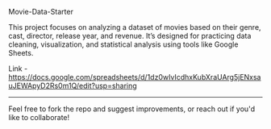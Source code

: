  Movie-Data-Starter

This project focuses on analyzing a dataset of movies based on their genre, cast, director, release year, and revenue. It’s designed for practicing data cleaning, visualization, and statistical analysis using tools like Google Sheets.

Link - https://docs.google.com/spreadsheets/d/1dz0wIvIcdhxKubXraUArg5jENxsauJEWApyD2Rs0m1Q/edit?usp=sharing

---
Feel free to fork the repo and suggest improvements, or reach out if you'd like to collaborate!


